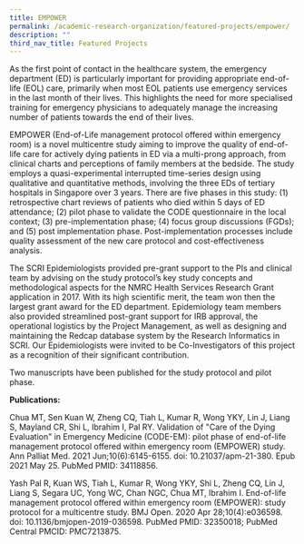```yaml
---
title: EMPOWER
permalink: /academic-research-organization/featured-projects/empower/
description: ""
third_nav_title: Featured Projects
---
```

As the first point of contact in the healthcare system, the emergency department (ED) is particularly important for providing appropriate end-of-life (EOL) care, primarily when most EOL patients use emergency services in the last month of their lives. This highlights the need for more specialised training for emergency physicians to adequately manage the increasing number of patients towards the end of their lives.

EMPOWER (End-of-Life management protocol offered within emergency room) is a novel multicentre study aiming to improve the quality of end-of-life care for actively dying patients in ED via a multi-prong approach, from clinical charts and perceptions of family members at the bedside. The study employs a quasi-experimental interrupted time-series design using qualitative and quantitative methods, involving the three EDs of tertiary hospitals in Singapore over 3 years. There are five phases in this study: (1) retrospective chart reviews of patients who died within 5 days of ED attendance; (2) pilot phase to validate the CODE questionnaire in the local context; (3) pre-implementation phase; (4) focus group discussions (FGDs); and (5) post implementation phase. Post-implementation processes include quality assessment of the new care protocol and cost-effectiveness analysis.

The SCRI Epidemiologists provided pre-grant support to the PIs and clinical team by advising on the study protocol’s key study concepts and methodological aspects for the NMRC Health Services Research Grant application in 2017. With its high scientific merit, the team won then the largest grant award for the ED department. Epidemiology team members also provided streamlined post-grant support for IRB approval, the operational logistics by the Project Management, as well as designing and maintaining the Redcap database system by the Research Informatics in SCRI. Our Epidemiologists were invited to be Co-Investigators of this project as a recognition of their significant contribution.

Two manuscripts have been published for the study protocol and pilot phase.

**Publications:**

Chua MT, Sen Kuan W, Zheng CQ, Tiah L, Kumar R, Wong YKY, Lin J, Liang S, Mayland CR, Shi L, Ibrahim I, Pal RY. Validation of "Care of the Dying Evaluation" in Emergency Medicine (CODE-EM): pilot phase of end-of-life management protocol offered within emergency room (EMPOWER) study. Ann Palliat Med. 2021 Jun;10(6):6145-6155. doi: 10.21037/apm-21-380. Epub 2021 May 25. PubMed PMID: 34118856.

Yash Pal R, Kuan WS, Tiah L, Kumar R, Wong YKY, Shi L, Zheng CQ, Lin J, Liang S, Segara UC, Yong WC, Chan NGC, Chua MT, Ibrahim I. End-of-life management protocol offered within emergency room (EMPOWER): study protocol for a multicentre study. BMJ Open. 2020 Apr 28;10(4):e036598. doi: 10.1136/bmjopen-2019-036598. PubMed PMID: 32350018; PubMed Central PMCID: PMC7213875.